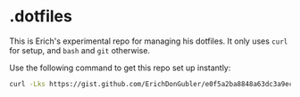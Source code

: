# .dotfiles

This is Erich's experimental repo for managing his dotfiles. It only uses `curl` for setup, and `bash` and `git` otherwise. 

Use the following command to get this repo set up instantly:

```bash
curl -Lks https://gist.github.com/ErichDonGubler/e0f5a2ba8848a63dc3a9ec1ef5a72c46 | /bin/bash
```

